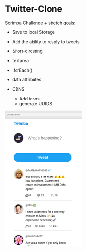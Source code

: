 # Twitter-Clone
Scrimba Challenge + stretch goals:
+ Save to local Storage
+ Add the ability to resply to tweets
  
+ Short-circuting
+ textarea
+ .forEach()
+ data attributes
+ CDNS
  - Add icons
  - generate UUIDS

<img src="images/twitterclone.png" width=50%>
